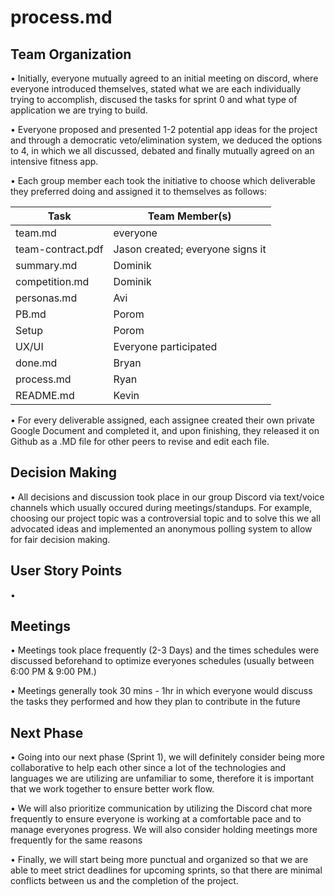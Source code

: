# process.md

## Team Organization

• Initially, everyone mutually agreed to an initial meeting on discord, where everyone introduced themselves, stated what we are each individually trying to  accomplish,   discused the tasks for sprint 0 and what type of application we are trying to build. 

• Everyone proposed and presented 1-2 potential app ideas for the project and through a democratic veto/elimination system, we deduced the options to 4, in which we all   discussed, debated and finally mutually agreed on an intensive fitness app.

• Each group member each took the initiative to choose which deliverable they preferred doing and assigned it to themselves as follows:  


| Task | Team Member(s) |
| ----------- | ----------- | 
| team.md | everyone |
| team-contract.pdf | Jason created; everyone signs it |
| summary.md | Dominik | 
| competition.md | Dominik | 
| personas.md | Avi |
| PB.md | Porom |
| Setup | Porom |
| UX/UI | Everyone participated |
| done.md | Bryan |
| process.md | Ryan |
| README.md | Kevin |


• For every deliverable assigned, each assignee created their own private Google Document and completed it, and upon finishing, they released it on Github as a .MD file for other peers to revise and edit each file. 

## Decision Making

• All decisions and discussion took place in our group Discord via text/voice channels which usually occured during meetings/standups. For example, choosing our project topic was a controversial topic and to solve this we all advocated ideas and implemented an anonymous polling system to allow for fair decision making.   

## User Story Points

• 


## Meetings

• Meetings took place frequently (2-3 Days) and the times schedules were discussed beforehand to optimize everyones schedules (usually between 6:00 PM & 9:00 PM.) 

• Meetings generally took 30 mins - 1hr in which everyone would discuss the tasks they performed and how they plan to contribute in the future 

## Next Phase

• Going into our next phase (Sprint 1), we will definitely consider being more collaborative to help each other since a lot of the technologies and languages we are utilizing are unfamiliar to some, therefore it is important that we work together to ensure better work flow. 

• We will also prioritize communication by utilizing the Discord chat more frequently to ensure everyone is working at a comfortable pace and to manage everyones progress. We will also consider holding meetings more frequently for the same reasons

• Finally, we will start being more punctual and organized so that we are able to meet strict deadlines for upcoming sprints, so that there are minimal conflicts between us and the completion of the project. 

